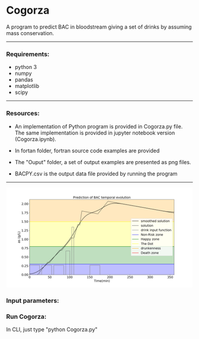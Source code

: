 # Cogorza

A program to predict BAC in bloodstream giving a set of drinks by assuming mass conservation.


----
### Requirements:
 
+ python 3
+ numpy
+ pandas
+ matplotlib
+ scipy

----
### Resources: 

+ An implementation of Python program is provided in Cogorza.py file. The same implementation is provided in jupyter notebook version (Cogorza.ipynb).

+ In fortan folder, fortran source code examples are provided

+ The "Ouput" folder, a set of output examples are presented as png files.

+ BACPY.csv is the output data file provided by running the program
----

![A test image](Outputs/Cogorza_2b.png)

### Input parameters:
### Run Cogorza:

In CLI, just type "python Cogorza.py"



